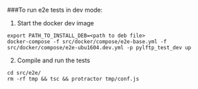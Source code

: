 ###To run e2e tests in dev mode:

1. Start the docker dev image
```
export PATH_TO_INSTALL_DEB=<path to deb file>
docker-compose -f src/docker/compose/e2e-base.yml -f src/docker/compose/e2e-ubu1604.dev.yml -p pylftp_test_dev up
```

2. Compile and run the tests

```
cd src/e2e/
rm -rf tmp && tsc && protractor tmp/conf.js
```
